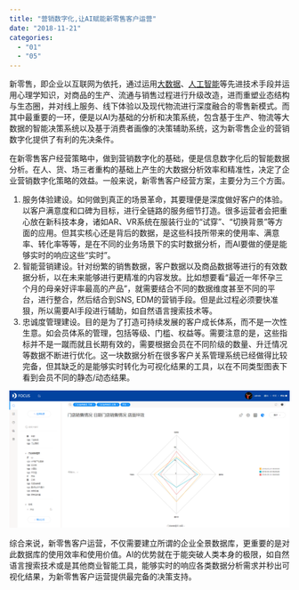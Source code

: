 ```yaml
---
title: "营销数字化,让AI赋能新零售客户运营"
date: "2018-11-21"
categories: 
  - "01"
  - "05"
---
```


新零售，即企业以互联网为依托，通过运用[大数据](https://www.datafocus.ai)、[人工智能](https://www.datafocus.ai)等先进技术手段并运用心理学知识，对商品的生产、流通与销售过程进行升级改造，进而重塑业态结构与生态圈，并对线上服务、线下体验以及现代物流进行深度融合的零售新模式。而其中最重要的一环，便是以AI为基础的分析和决策系统，包含基于生产、物流等大数据的智能决策系统以及基于消费者画像的决策辅助系统，这为新零售企业的营销数字化提供了有利的先决条件。

在新零售客户经营策略中，做到营销数字化的基础，便是信息数字化后的智能数据分析。在人、货、场三者重构的基础上产生的大数据分析效率和精准性，决定了企业营销数字化策略的效益。一般来说，新零售客户经营方案，主要分为三个方面。

1. 服务体验建设。如何做到真正的场景革命，其要理便是深度做好客户的体验。以客户满意度和口碑为目标，进行全链路的服务细节打造。很多运营者会把重心放在新科技本身，诸如AR、VR系统在服装行业的“试穿”、“切换背景”等方面的应用。但其实核心还是背后的数据，是这些科技所带来的使用率、满意率、转化率等等，是在不同的业务场景下的实时数据分析，而AI要做的便是能够实时的响应这些“实时”。
2. 智能营销建设。针对纷繁的销售数据，客户数据以及商品数据等进行的有效数据分析，以在未来能够进行更精准的内容发放。比如想要看“最近一年怀孕三个月的母亲好评率最高的产品”，就需要结合不同的数据维度甚至不同的平台，进行整合，然后结合到SNS, EDM的营销手段。但是此过程必须要快准狠，所以需要AI手段进行辅助，如自然语言搜索技术等。
3. 忠诚度管理建设。目的是为了打造可持续发展的客户成长体系，而不是一次性生意。如会员体系的管理，包括等级、门槛、权益等。需要注意的是，这些指标并不是一蹴而就且长期有效的，需要根据会员在不同阶级的数量、升迁情况等数据不断进行优化。这一块数据分析在很多客户关系管理系统已经做得比较完备，但其缺乏的是能够实时转化为可视化结果的工具，以在不同类型图表下看到会员不同的静态/动态结果。

![C:\Users\best\AppData\Roaming\DingTalk\18675173_v2\ImageFiles\lALPDgQ9qWVfoZrNA6PNB24_1902_931.png](images/c-users-best-appdata-roaming-dingtalk-18675173_v2.png)

综合来说，新零售客户运营，不仅需要建立所谓的企业全景数据库，更重要的是对此数据库的使用效率和使用价值。AI的优势就在于能突破人类本身的极限，如自然语言搜索技术或是其他商业智能工具，能够实时的响应各类数据分析需求并秒出可视化结果，为新零售客户运营提供最完备的决策支持。

